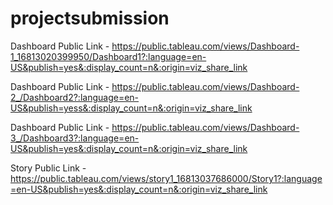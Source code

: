 # projectsubmission


Dashboard Public Link - https://public.tableau.com/views/Dashboard-1_16813020399950/Dashboard1?:language=en-US&publish=yes&:display_count=n&:origin=viz_share_link

Dashboard Public Link - https://public.tableau.com/views/Dashboard-2_/Dashboard2?:language=en-US&publish=yess&:display_count=n&:origin=viz_share_link

Dashboard Public Link - https://public.tableau.com/views/Dashboard-3_/Dashboard3?:language=en-US&publish=yes&:display_count=n&:origin=viz_share_link

Story Public Link - https://public.tableau.com/views/story1_16813037686000/Story1?:language=en-US&publish=yes&:display_count=n&:origin=viz_share_link

